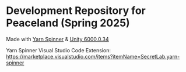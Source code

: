# Development Repository for Peaceland (Spring 2025)
Made with [Yarn Spinner](https://docs.yarnspinner.dev/using-yarnspinner-with-unity/quick-start) & [Unity 6000.0.34](https://unity.com/releases/editor/whats-new/6000.0.34)

Yarn Spinner Visual Studio Code Extension: https://marketplace.visualstudio.com/items?itemName=SecretLab.yarn-spinner 
